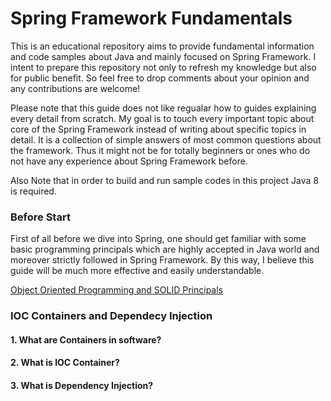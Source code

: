# Spring Framework Fundamentals
This is an educational repository aims to provide fundamental information and code samples about Java and mainly focused on Spring Framework. I intent to prepare this repository not only to refresh my knowledge but also for public benefit. So feel free to drop comments about your opinion and any contributions are welcome!

Please note that this guide does not like regualar how to guides explaining every detail from scratch. My goal is to touch every important topic about core of the Spring Framework instead of writing about specific topics in detail. It is a collection of simple answers of most common questions about the framework. Thus it might not be for totally beginners or ones who do not have any experience about Spring Framework before.

Also Note that in order to build and run sample codes in this project Java 8 is required.

### Before Start
First of all before we dive into Spring, one should get familiar with some basic programming principals which are highly accepted in Java world and moreover strictly followed in Spring Framework. By this way, I believe this guide will be much more effective and easily understandable.

[Object Oriented Programming and SOLID Principals](https://yavuztas.dev/java/spring/2019/06/22/object-oriented-programming-and-solid-principles.html)

### IOC Containers and Dependecy Injection
#### 1. What are Containers in software?
#### 2. What is IOC Container?
#### 3. What is Dependency Injection?
